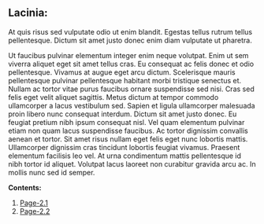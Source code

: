 ## Lacinia:
At quis risus sed vulputate odio ut enim blandit. Egestas tellus rutrum tellus pellentesque. Dictum sit amet justo donec enim diam vulputate ut pharetra.

Ut faucibus pulvinar elementum integer enim neque volutpat. Enim ut sem viverra aliquet eget sit amet tellus cras. Eu consequat ac felis donec et odio pellentesque. Vivamus at augue eget arcu dictum. Scelerisque mauris pellentesque pulvinar pellentesque habitant morbi tristique senectus et. Nullam ac tortor vitae purus faucibus ornare suspendisse sed nisi. Cras sed felis eget velit aliquet sagittis. Metus dictum at tempor commodo ullamcorper a lacus vestibulum sed. Sapien et ligula ullamcorper malesuada proin libero nunc consequat interdum. Dictum sit amet justo donec. Eu feugiat pretium nibh ipsum consequat nisl. Vel quam elementum pulvinar etiam non quam lacus suspendisse faucibus. Ac tortor dignissim convallis aenean et tortor. Sit amet risus nullam eget felis eget nunc lobortis mattis. Ullamcorper dignissim cras tincidunt lobortis feugiat vivamus. Praesent elementum facilisis leo vel. At urna condimentum mattis pellentesque id nibh tortor id aliquet. Volutpat lacus laoreet non curabitur gravida arcu ac. In mollis nunc sed id semper.

**Contents:**
1. [Page-2.1](sub-pages/Page-2.1.md)
2. [Page-2.2](sub-pages/Page-2.2.md)